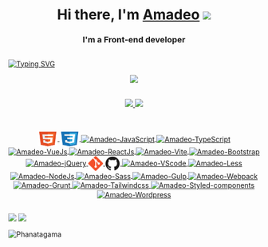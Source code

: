 
<h1 align="center">Hi there, I'm <a href="https://amadeobon.netlify.app/" target="_blank">Amadeo</a>
<img src="https://github.com/blackcater/blackcater/raw/main/images/Hi.gif" height="32"/></h1>
<h3 align="center"> I'm a Front-end developer</h3>

##


[![Typing SVG](https://readme-typing-svg.herokuapp.com?color=%2336BCF7&center=true&vCenter=true&width=650&lines=|Oi+|Hello+|+Hola+|Bonjour+|Привет+|你好+|こんにちは+|नमस्ते;+Welcome+to+my+profile+🌍 )](https://git.io/typing-svg)
<!-- Oi | Hola | Olá | Bonjour | Привет | 你好 | こんにちは | أهلا | नमस्ते -->

<div id="header" align="center">
    <a href="yhttps://github.com/Ahmed-dev-dragon/">
  <img src="https://developers.giphy.com/branch/master/static/api-512d36c09662682717108a38bbb5c57d.gif" width="480"/>
       </a>
</div>

##

<div align="center">
  <a href="https://github.com/Amadeo-Frontend">
  <img height="180em" src="https://github-readme-stats.vercel.app/api?username=Amadeo-Frontend&show_icons=true&theme=codeSTACKr&include_all_commits=true&count_private=true"/>
  <img height="180em" src="https://github-readme-stats.vercel.app/api/top-langs/?username=Amadeo-Frontend&layout=compact&langs_count=7&theme=github_dark"/>
</div>
  
  ## 
   
  <div style="display: inline_block" align="center"><br>
     <img align="center" alt="Amadeo-HTML" height="30" width="40" src="https://raw.githubusercontent.com/devicons/devicon/master/icons/html5/html5-original.svg">
     <img align="center" alt="Amadeo-CSS" height="30" width="40" src="https://raw.githubusercontent.com/devicons/devicon/master/icons/css3/css3-original.svg">
     <img align="center" alt="Amadeo-JavaScript" height="30" width="40" src="https://github.com/Amadeo-Frontend/devicon/blob/master/icons/javascript/javascript-original.svg">
      <img align="center" alt="Amadeo-TypeScript" height="30" width="40" src="https://github.com/Amadeo-Frontend/devicon/blob/master/icons/typescript/typescript-original.svg">
     <img align="center" alt="Amadeo-VueJs" height="30" width="40" src="https://github.com/Amadeo-Frontend/devicon/blob/master/icons/vuejs/vuejs-original-wordmark.svg">
     <img align="center" alt="Amadeo-ReactJs" height="30" widith="40" src="https://github.com/Amadeo-Frontend/devicon/blob/master/icons/react/react-original.svg">
     <img align="center" alt="Amadeo-Vite" height="30" widith="40" src="https://camo.githubusercontent.com/61e102d7c605ff91efedb9d7e47c1c4a07cef59d3e1da202fd74f4772122ca4e/68747470733a2f2f766974656a732e6465762f6c6f676f2e737667">
     <img align="center" alt="Amadeo-Bootstrap" height="30" width="40" src="https://github.com/Amadeo-Frontend/devicon/blob/master/icons/bootstrap/bootstrap-original-wordmark.svg">
      <img align="center" alt="Amadeo-jQuery" height="30" widith="40" src="https://github.com/Amadeo-Frontend/devicon/blob/master/icons/jquery/jquery-original-wordmark.svg">
     <img align="center" alt="Amadeo-GIT" height="30" widith="40" src="https://github.com/devicons/devicon/blob/master/icons/git/git-original.svg">
     <img align="center" alt="Amadeo-GITHUB" height="30" widith="40" src="https://github.com/devicons/devicon/blob/master/icons/github/github-original.svg">
     <img align="center" alt="Amadeo-VScode" height="30" widith="40" src="https://github.com/Amadeo-Frontend/devicon/blob/master/icons/vscode/vscode-original-wordmark.svg">
     <img align="center" alt="Amadeo-Less" height="30" widith="40" src="https://github.com/Amadeo-Frontend/devicon/blob/master/icons/less/less-plain-wordmark.svg">
     <img align="center" alt="Amadeo-NodeJs" height="30" widith="40" src="https://github.com/Amadeo-Frontend/devicon/blob/master/icons/nodejs/nodejs-original.svg">
     <img align="center" alt="Amadeo-Sass" height="30" widith="40" src="https://github.com/Amadeo-Frontend/devicon/blob/master/icons/sass/sass-original.svg">
     <img align="center" alt="Amadeo-Gulp" height="30" widith="40" src="https://github.com/Amadeo-Frontend/devicon/blob/master/icons/gulp/gulp-plain.svg">
     <img align="center" alt="Amadeo-Webpack" height="30" widith="40" src="https://github.com/Amadeo-Frontend/devicon/blob/master/icons/webpack/webpack-original.svg">
     <img align="center" alt="Amadeo-Grunt" height="30" widith="40" src="https://github.com/Amadeo-Frontend/devicon/blob/master/icons/grunt/grunt-original-wordmark.svg">
     <img align="center" alt="Amadeo-Tailwindcss" height="30" widith="40" src="https://github.com/Amadeo-Frontend/devicon/blob/master/icons/tailwindcss/tailwindcss-plain.svg">
     <img align="center" alt="Amadeo-Styled-components" height="30" widith="40" src="https://styled-components.com/logo.png">
      <img align="center" alt="Amadeo-Wordpress" height="30" widith="40" src="https://github.com/Amadeo-Frontend/devicon/blob/master/icons/wordpress/wordpress-original.svg">
   </div>
  
  ##

  <div>
     <a href="https://www.instagram.com/amadeo_bon/" target="_blank"><img src="https://img.shields.io/badge/-Instagram-%23E4405F?style=for-the-badge&logo=instagram&logoColor=white" target="_blank"></a>
     <a href="https://discord.gg/Amadeo_Bon#3732" target="_blank"><img src="https://img.shields.io/badge/Discord-7289DA?style=for-the-badge&logo=discord&logoColor=white" target="_blank"></a>
  
  ![Phanatagama](https://raw.githubusercontent.com/Trilokia/Trilokia/379277808c61ef204768a61bbc5d25bc7798ccf1/bottom_header.svg)
    
  </div>

